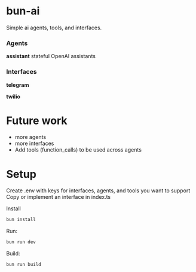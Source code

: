 # bun-ai
Simple ai agents, tools, and interfaces.

### Agents

**assistant**
stateful OpenAI assistants 


### Interfaces

**telegram**

**twilio** 


# Future work

- more agents
- more interfaces
- Add tools (function_calls) to be used across agents


# Setup

Create .env with keys for interfaces, agents, and tools you want to support
Copy or implement an interface in index.ts 

Install
```bash
bun install
```

Run:

```bash
bun run dev
```

Build:
```bash
bun run build
```
